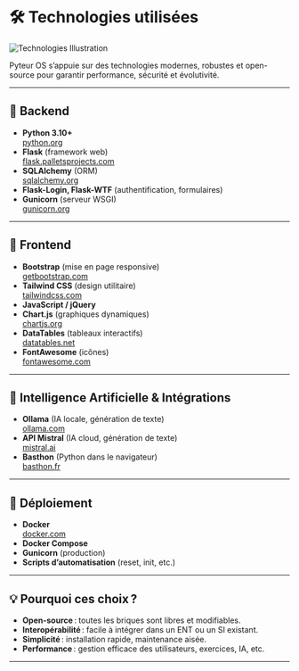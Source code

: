 # 🛠️ Technologies utilisées

![Technologies Illustration](https://images.unsplash.com/photo-1519125323398-675f0ddb6308?auto=format&fit=crop&w=800&q=80)

Pyteur OS s’appuie sur des technologies modernes, robustes et open-source pour garantir performance, sécurité et évolutivité.

---

## 🐍 Backend

- **Python 3.10+**  
  [python.org](https://www.python.org/)
- **Flask** (framework web)  
  [flask.palletsprojects.com](https://flask.palletsprojects.com/)
- **SQLAlchemy** (ORM)  
  [sqlalchemy.org](https://www.sqlalchemy.org/)
- **Flask-Login, Flask-WTF** (authentification, formulaires)
- **Gunicorn** (serveur WSGI)  
  [gunicorn.org](https://gunicorn.org/)

---

## 🎨 Frontend

- **Bootstrap** (mise en page responsive)  
  [getbootstrap.com](https://getbootstrap.com/)
- **Tailwind CSS** (design utilitaire)  
  [tailwindcss.com](https://tailwindcss.com/)
- **JavaScript / jQuery**
- **Chart.js** (graphiques dynamiques)  
  [chartjs.org](https://www.chartjs.org/)
- **DataTables** (tableaux interactifs)  
  [datatables.net](https://datatables.net/)
- **FontAwesome** (icônes)  
  [fontawesome.com](https://fontawesome.com/)

---

## 🤖 Intelligence Artificielle & Intégrations

- **Ollama** (IA locale, génération de texte)  
  [ollama.com](https://ollama.com/)
- **API Mistral** (IA cloud, génération de texte)  
  [mistral.ai](https://mistral.ai/)
- **Basthon** (Python dans le navigateur)  
  [basthon.fr](https://basthon.fr/)

---

## 🐳 Déploiement

- **Docker**  
  [docker.com](https://www.docker.com/)
- **Docker Compose**
- **Gunicorn** (production)
- **Scripts d’automatisation** (reset, init, etc.)

---

## 💡 Pourquoi ces choix ?

- **Open-source** : toutes les briques sont libres et modifiables.
- **Interopérabilité** : facile à intégrer dans un ENT ou un SI existant.
- **Simplicité** : installation rapide, maintenance aisée.
- **Performance** : gestion efficace des utilisateurs, exercices, IA, etc.

---
